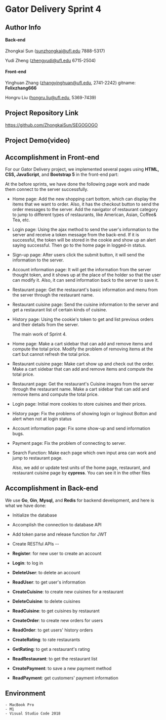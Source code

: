 # Gator Delivery Sprint 4



## Author Info

#### Back-end

Zhongkai Sun (sunzhongkai@ufl.edu 7888-5317)

Yudi Zheng (zhengyudi@ufl.edu 6715-2504)

#### Front-end

Yinghuan Zhang (zhangyinghuan@ufl.edu, 2741-2242) gitname: **Felixzhang666**

Hongru Liu (hongru.liu@ufl.edu, 5369-7439)



## Project Repository Link

https://github.com/ZhongkaiSun/SEGOGOGO

## Project Demo(video)


## Accomplishment in Front-end

For our Gator Delivery project, we implemented several pages using **HTML, CSS, JavaScript**, and **Bootstrap 5** in the front-end part: 

At the before sprints, we have done the following page work and made them connect to the server successfully.



-  Home page: Add the new shopping cart bottom, which can display the items that we want to order. Also, it has the checkout button to send the order messages to the server. Add the navigator of restaurant category to jump to different types of restaurants, like American, Asian, Coffee& Tea, etc.

- Login page: Using the ajax method to send the user's information to the server and receive a token message from the back-end. If it is successful, the token will be stored in the cookie and show up an alert saying successful. Then go to the home page in logged-in status.

- Sign-up page: After users click the submit button, it will send the information to the server.

- Account information page: It will get the information from the server thought token, and it shows up at the place of the holder so that the user can modify it. Also, it can send information back to the server to save it.

- Restaurant page: Get the restaurant's basic information and menu from the server through the restaurant name.

- Restaurant cuisine page: Send the cuisine information to the server and get a restaurant list of certain kinds of cuisine.

- History page: Using the cookie's token to get and list previous orders and their details from the server.

  
  
  The main work of Sprint 4.
  
- Home page: Make a cart sidebar that can add and remove items and compute the total price. Modify the problem of removing items at the cart but cannot refresh the total price.

- Restaurant cuisine page: Make cart show up and check out the order. Make a cart sidebar that can add and remove items and compute the total price. 

- Restaurant page: Get the restaurant's Cuisine images from the server through the restaurant name. Make a cart sidebar that can add and remove items and compute the total price. 

- Login page: Initial more cookies to store cuisines and their prices.

- History page: Fix the problems of showing login or loginout Botton and alert when not at login status

- Account information page: Fix some show-up and send information bugs.  

- Payment page: Fix the problem of connecting to server.

- Search Function: Make each page which own input area can work and jump to restaurant page. 

  
  
  Also, we add or update test units of the home page,  restaurant, and restaurant cuisine page by **cypress**. You can see it in the other files

##  Accomplishment in Back-end

We use **Go**, **Gin**, **Mysql,** and **Redis** for backend development, and here is what we have done:

- Initialize the database

- Accomplish the connection to database API

- Add token parse and release function for JWT

- Create RESTful APIs --

- **Register**: for new user to create an account

- **Login**: to log in 

- **DeleteUser**: to delete an account

- **ReadUser**: to get user's information

- **CreateCuisine**: to create new cuisines for a restaurant

- **DeleteCuisine**: to delete cuisines

- **ReadCuisine**: to get cuisines by restaurant

- **CreateOrder**: to create new orders for users

- **ReadOrder**: to get users' history orders

- **CreateRating**: to rate restaurants

- **GetRating**: to get a restaurant's rating

- **ReadRestaurant**: to get the restaurant list

- **CreatePayment**: to save a new payment method

- **ReadPayment**: get customers' payment information





## Environment

```
- MacBook Pro
- M1
- Visual Studio Code 2018
```
